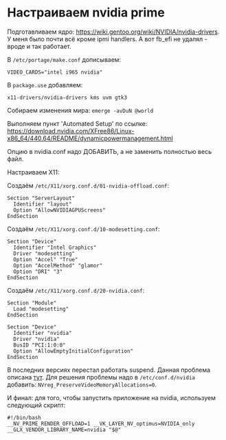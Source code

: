 # Настраиваем nvidia prime

Подготавливаем ядро: https://wiki.gentoo.org/wiki/NVIDIA/nvidia-drivers.
У меня было почти всё кроме ipmi handlers. А вот fb_efi не удалял - вроде и так работает.

В `/etc/portage/make.conf` дописываем:

```
VIDEO_CARDS="intel i965 nvidia"
```

В `package.use` добавляем:

```
x11-drivers/nvidia-drivers kms uvm gtk3
```

Собираем изменения мира: `emerge -avDuN @world`

Выполняем пункт 'Automated Setup' по ссылке: https://download.nvidia.com/XFree86/Linux-x86_64/440.64/README/dynamicpowermanagement.html

Опцию в nvidia.conf надо ДОБАВИТЬ, а не заменить полностью весь файл.

Настраиваем X11:

Создаём `/etc/X11/xorg.conf.d/01-nvidia-offload.conf`:

```
Section "ServerLayout"
  Identifier "layout"
  Option "AllowNVIDIAGPUScreens"
EndSection
```

Создаём `/etc/X11/xorg.conf.d/10-modesetting.conf`:

```
Section "Device"
  Identifier "Intel Graphics"
  Driver "modesetting"
  Option "Accel" "True"
  Option "AccelMethod" "glamor"
  Option "DRI" "3"
EndSection
```

Создаём `/etc/X11/xorg.conf.d/20-nvidia.conf`:

```
Section "Module"
  Load "modesetting"
EndSection

Section "Device"
  Identifier "nvidia"
  Driver "nvidia"
  BusID "PCI:1:0:0"
  Option "AllowEmptyInitialConfiguration"
EndSection
```

В последних версиях перестал работать suspend. Данная проблема описана [тут](https://bugs.gentoo.org/763129).
Для решения проблемы надо в `/etc/conf.d/nvidia` добавить: `NVreg_PreserveVideoMemoryAllocations=0`.

И финал: для того, чтобы запустить приложение на nvidia, используем следующий скрипт:

```
#!/bin/bash
__NV_PRIME_RENDER_OFFLOAD=1 __VK_LAYER_NV_optimus=NVIDIA_only __GLX_VENDOR_LIBRARY_NAME=nvidia "$@"
```
